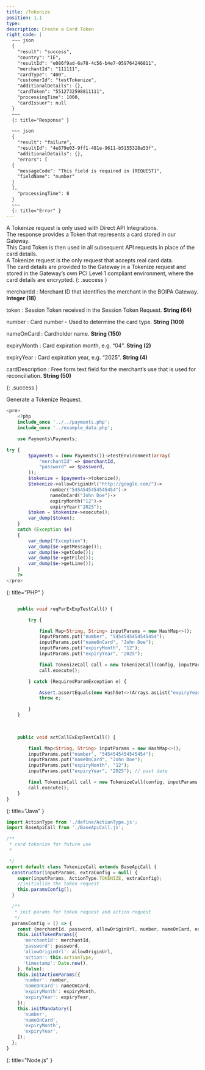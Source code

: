```yaml
---
title: /Tokenize
position: 1.1
type: 
description: Create a Card Token
right_code: |
  ~~~ json
  {
    "result": "success",
    "country": "IE",
    "resultId": "e086f9ad-6a78-4c56-b4e7-059764246811",
    "merchantId": "111111",
    "cardType": "400",
    "customerId": "testTokenize",
    "additionalDetails": {},
    "cardToken": "5512732598811111",
    "processingTime": 1000,
    "cardIssuer": null
  }
  ~~~
  {: title="Response" }

  ~~~ json
  {
    "result": "failure",
    "resultId": "4e879e03-9ff1-481e-9611-b5155328a53f",
    "additionalDetails": {},
    "errors": [
  {
    "messageCode": "This field is required in [REQUEST]",
    "fieldName": "number"
  }
  ],
    "processingTime": 8
  }
  ~~~
  {: title="Error" }
---
```




A Tokenize request is only used with Direct API Integrations. <br>
The response provides a Token that represents a card stored in our Gateway. 
<br> This Card Token is then used in all subsequent API requests in place of the card details. 
<br> A Tokenize request is the only request that accepts real card data. <br>
The card details are provided to the Gateway in a Tokenize request and stored in the Gateway’s own PCI Level 1 compliant environment, where the card details are encrypted.
{: .success }


merchantId 
: Merchant ID that identifies the merchant in the BOIPA Gateway. **Integer (18)**

token 
: Session Token received in the Session Token Request. **String (64)**

number 
: Card number - Used to determine the card type. **String (100)**

nameOnCard 
: Cardholder name. **String (150)**

expiryMonth 
: Card expiration month, e.g. “04”. **String (2)**

expiryYear 
: Card expiration year, e.g. “2025”. **String (4)**

cardDescription 
: Free form text field for the merchant’s use that is used for reconciliation. **String (50)**


{: .success }

Generate a Tokenize Request.

~~~ php
<pre>
    <?php
    include_once '../../payments.php';
    include_once '../example_data.php';

    use Payments\Payments;

try {
        $payments = (new Payments())->testEnvironment(array(
            "merchantId" => $merchantId,
            "password" => $password,
        ));
        $tokenize = $payments->tokenize();
        $tokenize->allowOriginUrl("http://google.com/")->
                number("5454545454545454")->
                nameOnCard("John Doe")->
                expiryMonth("12")->
                expiryYear("2025");
        $token = $tokenize->execute();
        var_dump($token);
    } 
	catch (Exception $e) 
	{
        var_dump("Exception");
        var_dump($e->getMessage());
        var_dump($e->getCode());
        var_dump($e->getFile());
        var_dump($e->getLine());
    }
    ?>
</pre>
~~~
{: title="PHP" }
~~~ php

	public void reqParExExpTestCall() {

		try {

			final Map<String, String> inputParams = new HashMap<>();
			inputParams.put("number", "5454545454545454");
			inputParams.put("nameOnCard", "John Doe");
			inputParams.put("expiryMonth", "12");
			inputParams.put("expiryYear", "2025"); 

			final TokenizeCall call = new TokenizeCall(config, inputParams, null);
			call.execute();

		} catch (RequiredParamException e) {

			Assert.assertEquals(new HashSet<>(Arrays.asList("expiryYear")), e.getMissingFields());
			throw e;

		}
	}

	
	
	public void actCallExExpTestCall() {

		final Map<String, String> inputParams = new HashMap<>();
		inputParams.put("number", "5454545454545454");
		inputParams.put("nameOnCard", "John Doe");
		inputParams.put("expiryMonth", "12");
		inputParams.put("expiryYear", "2025"); // past date

		final TokenizeCall call = new TokenizeCall(config, inputParams, null);
		call.execute();
	}
}
~~~
{: title="Java" }
~~~ javascript
import ActionType from './define/ActionType.js';
import BaseApiCall from './BaseApiCall.js';

/**
 * card tokenize for future use
 *

 */
export default class TokenizeCall extends BaseApiCall {
  constructor(inputParams, extraConfig = null) {
    super(inputParams, ActionType.TOKENIZE, extraConfig);
    //initialize the token request
    this.paramsConfig();
  }

  /**
   * init params for token request and action request
   */
  paramsConfig = () => {
    const {merchantId, password, allowOriginUrl, number, nameOnCard, expiryMonth, expiryYear} = this.inputParams;
    this.initTokenParams({
      'merchantId': merchantId,
      'password': password,
      'allowOriginUrl': allowOriginUrl,
      'action': this.actionType,
      'timestamp': Date.now(),
    }, false);
    this.initActionParams({
      'number': number,
      'nameOnCard': nameOnCard,
      'expiryMonth': expiryMonth,
      'expiryYear': expiryYear,
    });
    this.initMandatory([
      'number',
      'nameOnCard',
      'expiryMonth',
      'expiryYear',
    ]);
  };
}

~~~
{: title="Node.js" }